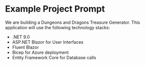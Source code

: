 # Example Project Prompt

We are building a Dungeons and Dragons Treasure Generator. This application will use the following technology stacks:

- .NET 9.0
- ASP.NET Blazor for User Interfaces
- Fluent Blazor
- Bicep for Azure deployment
- Entity Framework Core for Database calls

